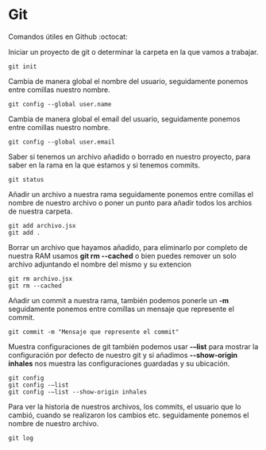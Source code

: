 # Git
Comandos útiles en Github  :octocat:

Iniciar un proyecto de git o determinar la carpeta en la que vamos a trabajar.
```
git init  
```

Cambia de manera global el nombre del usuario, seguidamente ponemos entre comillas nuestro nombre.
```
git config --global user.name
```

Cambia de manera global el email del usuario, seguidamente ponemos entre comillas nuestro nombre.
```
git config --global user.email
```

Saber si tenemos un archivo añadido o borrado en nuestro proyecto, para saber en la rama en la que estamos y si tenemos commits.
```
git status
```

Añadir un archivo a nuestra rama seguidamente ponemos entre comillas el nombre de nuestro archivo o poner un punto para añadir todos los archios de nuestra carpeta.
```
git add archivo.jsx
git add .
```

Borrar un archivo que hayamos añadido, para eliminarlo por completo de nuestra RAM usamos **git rm --cached** o bien puedes remover un solo archivo adjuntando el nombre del mismo y su extencion
```
git rm archivo.jsx
git rm --cached
```

Añadir un commit a nuestra rama, también podemos ponerle un **-m** seguidamente ponemos entre comillas un mensaje que represente el commit.
```
git commit -m "Mensaje que represente el commit"
```

Muestra configuraciones de git también podemos usar **-–list** para mostrar la configuración por defecto de nuestro git y si añadimos **--show-origin inhales** nos muestra las configuraciones guardadas y su ubicación.
```
git config
git config -–list
git config -–list --show-origin inhales
```

Para ver la historia de nuestros archivos, los commits, el usuario que lo cambió, cuando se realizaron los cambios etc. seguidamente ponemos el nombre de nuestro archivo.
```
git log
```
